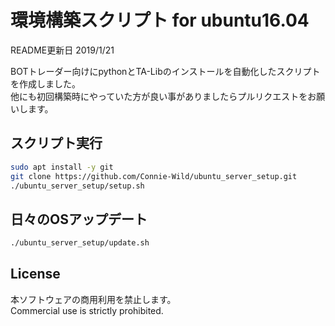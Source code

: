 # 環境構築スクリプト for ubuntu16.04
README更新日 2019/1/21  
  
BOTトレーダー向けにpythonとTA-Libのインストールを自動化したスクリプトを作成しました。  
他にも初回構築時にやっていた方が良い事がありましたらプルリクエストをお願いします。  
## スクリプト実行
```bash
sudo apt install -y git
git clone https://github.com/Connie-Wild/ubuntu_server_setup.git
./ubuntu_server_setup/setup.sh
```
## 日々のOSアップデート
```bash
./ubuntu_server_setup/update.sh
```
## License
本ソフトウェアの商用利用を禁止します。  
Commercial use is strictly prohibited.  
